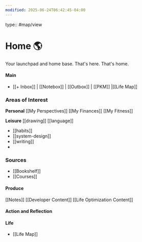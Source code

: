 ```yaml
---
modified: 2025-06-24T06:42:45-04:00
---
```

type:: #map/view 
# Home 🌎
Your launchpad and home base. That's here. That's home.

#### Main
- [[+ Inbox]] | [[Notebox]] | [[Outbox]] | [[PKM]] |[[Life Map]]
### Areas of Interest
<!--Ongoing responsibilities in your life. Areas of different buckets in your life-->

**Personal**
[[My Perspectives]]
[[My Finances]]
[[My Fitness]]



**Leisure**
[[drawing]]
[[language]]

- [[habits]]
- [[system-design]]
- [[writing]]
- 

### Sources
- [[Bookshelf]]
- [[Courses]]

#### Produce
[[Notes]]
[[Developer Content]]
[[Life Optimization Content]]

#### Action and Reflection

#### Life
- [[Life Map]]
